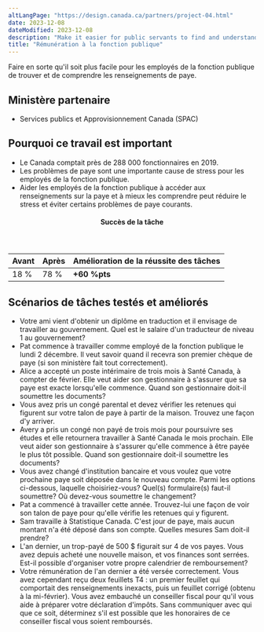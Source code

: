 ```yaml
---
altLangPage: "https://design.canada.ca/partners/project-04.html"
date: 2023-12-08
dateModified: 2023-12-08
description: "Make it easier for public servants to find and understand their pay information."
title: "Rémunération à la fonction publique"
---
```

<p>Faire en sorte qu'il soit plus facile pour les employés de la fonction publique de trouver et de comprendre les renseignements de paye.</p>
<h2>Ministère partenaire</h2>
<ul>
  <li>Services publics et Approvisionnement Canada (SPAC)</li>
</ul>
<h2>Pourquoi ce travail est important</h2>
<ul>
  <li>Le Canada comptait près de 288 000 fonctionnaires en 2019.</li>
  <li>Les problèmes de paye sont une importante cause de stress pour les employés de la fonction publique.</li>
  <li>Aider les employés de la fonction publique à accéder aux renseignements sur la paye et à mieux les comprendre peut réduire le stress et éviter certains problèmes de paye courants.</li>
</ul>
<div class="row mrgn-tp-lg mrgn-bttm-lg">
  <div class="col-md-8">
    <div class="panel panel-success">
      <header class="panel-heading">
        <h4 class="panel-title text-center">Succès de la tâche</h4>
      </header>
      <table class="table">
        <thead>
          <tr>
            <th scope="col" class="col-md-3">Avant</th>
            <th scope="col" class="col-md-3">Après</th>
            <th scope="col" class="col-md-6">Amélioration de la réussite des tâches</th>
          </tr>
        </thead>
        <tbody>
          <tr>
            <td class="table-smnum">18&nbsp;%</td>
            <td class="table-smnum">78&nbsp;%</td>
            <td class="table-smnum"><span class="text-success"><strong>+60&nbsp;%pts</strong></span></td>
          </tr>
        </tbody>
      </table>
    </div>
  </div>
</div>
<h2>Scénarios de tâches testés et améliorés</h2>
<ul class="lst-spcd">
  <li>Votre ami vient d'obtenir un diplôme en traduction et il envisage de travailler au gouvernement. Quel est le salaire d'un traducteur de niveau 1 au gouvernement?</li>
  <li>Pat commence à travailler comme employé de la fonction publique le lundi 2 décembre. Il veut savoir quand il recevra son premier chèque de paye (si son ministère fait tout correctement).</li>
  <li>Alice a accepté un poste intérimaire de trois mois à Santé Canada, à compter de février. Elle veut aider son gestionnaire à s'assurer que sa paye est exacte lorsqu'elle commence. Quand son gestionnaire doit-il soumettre les documents?</li>
  <li>Vous avez pris un congé parental et devez vérifier les retenues qui figurent sur votre talon de paye à partir de la maison. Trouvez une façon d'y arriver.</li>
  <li>Avery a pris un congé non payé de trois mois pour poursuivre ses études et elle retournera travailler à Santé Canada le mois prochain. Elle veut aider son gestionnaire à s'assurer qu'elle commence à être payée le plus tôt possible. Quand son gestionnaire doit-il soumettre les documents?</li>
  <li>Vous avez changé d'institution bancaire et vous voulez que votre prochaine paye soit déposée dans le nouveau compte. Parmi les options ci-dessous, laquelle choisiriez-vous? Quel(s) formulaire(s) faut-il soumettre? Où devez-vous soumettre le changement?</li>
  <li>Pat a commencé à travailler cette année. Trouvez-lui une façon de voir son talon de paye pour qu'elle vérifie les retenues qui y figurent.</li>
  <li>Sam travaille à Statistique Canada. C'est jour de paye, mais aucun montant n'a été déposé dans son compte. Quelles mesures Sam doit-il prendre?</li>
  <li>L'an dernier, un trop-payé de 500 $ figurait sur 4 de vos payes. Vous avez depuis acheté une nouvelle maison, et vos finances sont serrées. Est-il possible d'organiser votre propre calendrier de remboursement?</li>
  <li>Votre rémunération de l'an dernier a été versée correctement. Vous avez cependant reçu deux feuillets T4 : un premier feuillet qui comportait des renseignements inexacts, puis un feuillet corrigé (obtenu à la mi-février). Vous avez embauché un conseiller fiscal pour qu'il vous aide à préparer votre déclaration d'impôts. Sans communiquer avec qui que ce soit, déterminez s'il est possible que les honoraires de ce conseiller fiscal vous soient remboursés.</li>
</ul>